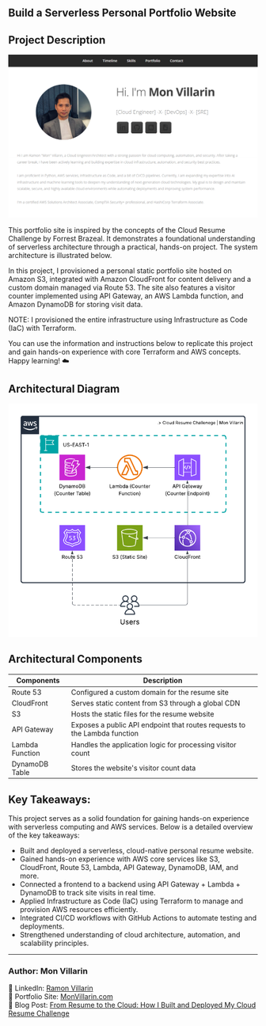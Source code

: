 ## Build a Serverless Personal Portfolio Website

## Project Description
![](https://github.com/kurokood/cloud_resume_challenge/blob/master/site-sc.png)

This portfolio site is inspired by the concepts of the Cloud Resume Challenge by Forrest Brazeal. It demonstrates a foundational understanding of serverless architecture through a practical, hands-on project. The system architecture is illustrated below.

In this project, I provisioned a personal static portfolio site hosted on Amazon S3, integrated with Amazon CloudFront for content delivery and a custom domain managed via Route 53. The site also features a visitor counter implemented using API Gateway, an AWS Lambda function, and Amazon DynamoDB for storing visit data.

NOTE: I provisioned the entire infrastructure using Infrastructure as Code (IaC) with Terraform.

You can use the information and instructions below to replicate this project and gain hands-on experience with core Terraform and AWS concepts.
Happy learning! ☁️

## Architectural Diagram

![](https://github.com/kurokood/cloud_resume_challenge/blob/master/cloud-resume-challenge.png)

## Architectural Components
| Components           | Description                                                             |
|------------------|-------------------------------------------------------------------------|
| Route 53         | Configured a custom domain for the resume site                          |
| CloudFront       | Serves static content from S3 through a global CDN                      |
| S3               | Hosts the static files for the resume website                           |
| API Gateway      | Exposes a public API endpoint that routes requests to the Lambda function |
| Lambda Function  | Handles the application logic for processing visitor count              |
| DynamoDB Table   | Stores the website's visitor count data                                 |

## Key Takeaways:
This project serves as a solid foundation for gaining hands-on experience with serverless computing and AWS services. Below is a detailed overview of the key takeaways:
- Built and deployed a serverless, cloud-native personal resume website.
- Gained hands-on experience with AWS core services like S3, CloudFront, Route 53, Lambda, API Gateway, DynamoDB, IAM, and more.
- Connected a frontend to a backend using API Gateway + Lambda + DynamoDB to track site visits in real time.
- Applied Infrastructure as Code (IaC) using Terraform to manage and provision AWS resources efficiently.
- Integrated CI/CD workflows with GitHub Actions to automate testing and deployments.
- Strengthened understanding of cloud architecture, automation, and scalability principles.
---
###  Author: Mon Villarin
 📌 LinkedIn: [Ramon Villarin](https://www.linkedin.com/in/ramon-villarin/)  
 📌 Portfolio Site: [MonVillarin.com](https://monvillarin.com)  
 📌 Blog Post: [From Resume to the Cloud: How I Built and Deployed My Cloud Resume Challenge](https://blog.monvillarin.com/from-resume-to-the-cloud-how-i-built-and-deployed-my-cloud-resume-challenge)



